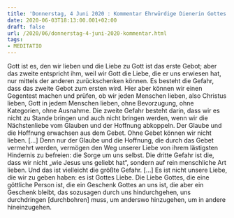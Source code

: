 ```yaml
---
title: 'Donnerstag, 4 Juni 2020 : Kommentar Ehrwürdige Dienerin Gottes Madeleine Delbrêl'
date: 2020-06-03T18:13:00.001+02:00
draft: false
url: /2020/06/donnerstag-4-juni-2020-kommentar.html
tags: 
- MEDITATIO
---
```


Gott ist es, den wir lieben und die Liebe zu Gott ist das erste Gebot; aber das zweite entspricht ihm, weil wir Gott die Liebe, die er uns erwiesen hat, nur mittels der anderen zurückschenken können. Es besteht die Gefahr, dass das zweite Gebot zum ersten wird. Hier aber können wir einen Gegentest machen und prüfen, ob wir jeden Menschen lieben, also Christus lieben, Gott in jedem Menschen lieben, ohne Bevorzugung, ohne Kategorien, ohne Ausnahme. Die zweite Gefahr besteht darin, dass wir es nicht zu Stande bringen und auch nicht bringen werden, wenn wir die Nächstenliebe vom Glauben und der Hoffnung abkoppeln. Der Glaube und die Hoffnung erwachsen aus dem Gebet. Ohne Gebet können wir nicht lieben. \[…\] Denn nur der Glaube und die Hoffnung, die durch das Gebet vermehrt werden, vermögen den Weg unserer Liebe von ihrem lästigsten Hindernis zu befreien: die Sorge um uns selbst. Die dritte Gefahr ist die, dass wir nicht „wie Jesus uns geliebt hat“, sondern auf rein menschliche Art lieben. Und das ist vielleicht die größte Gefahr. \[…\] Es ist nicht unsere Liebe, die wir zu geben haben: es ist Gottes Liebe. Die Liebe Gottes, die eine göttliche Person ist, die ein Geschenk Gottes an uns ist, die aber ein Geschenk bleibt, das sozusagen durch uns hindurchgehen, uns durchdringen \[durchbohren\] muss, um anderswo hinzugehen, um in andere hineinzugehen.